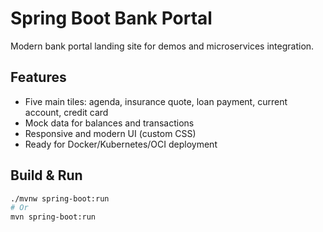 # Spring Boot Bank Portal

Modern bank portal landing site for demos and microservices integration.

## Features

- Five main tiles: agenda, insurance quote, loan payment, current account, credit card
- Mock data for balances and transactions
- Responsive and modern UI (custom CSS)
- Ready for Docker/Kubernetes/OCI deployment

## Build & Run

```sh
./mvnw spring-boot:run
# Or
mvn spring-boot:run
